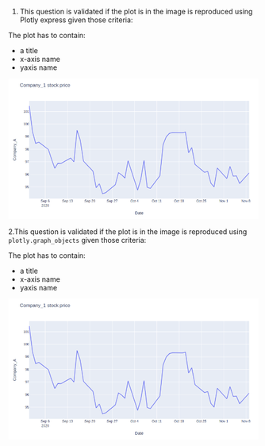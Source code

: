 1. This question is validated if the plot is in the image is reproduced using Plotly express given those criteria:

The plot has to contain:

- a title
- x-axis name
- yaxis name

![alt text][logo_ex6]

[logo_ex6]: ../images/w1day03_ex6_plot1.png "Time series ex6"

2.This question is validated if the plot is in the image is reproduced using `plotly.graph_objects` given those criteria:

The plot has to contain:

- a title
- x-axis name
- yaxis name

![alt text][logo_ex6]

[logo_ex6]: ../images/w1day03_ex6_plot1.png "Time series ex6"